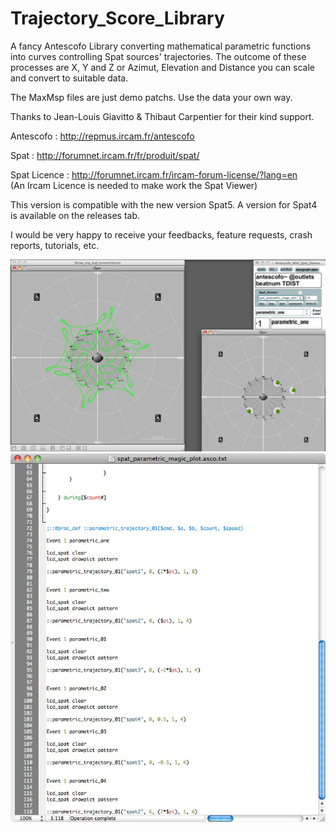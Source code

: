 # Trajectory_Score_Library


A fancy Antescofo Library converting mathematical parametric functions into curves controlling Spat sources' trajectories. 
The outcome of these processes are X, Y and Z or Azimut, Elevation and Distance you can scale and convert to suitable data.

The MaxMsp files are just demo patchs. Use the data your own way. 

Thanks to Jean-Louis Giavitto & Thibaut Carpentier for their kind support.


Antescofo : http://repmus.ircam.fr/antescofo

Spat : http://forumnet.ircam.fr/fr/produit/spat/

Spat Licence : http://forumnet.ircam.fr/ircam-forum-license/?lang=en<br>
(An Ircam Licence is needed to make work the Spat Viewer)

This version is compatible with the new version Spat5. A version for Spat4 is available on the releases tab. 

I would be very happy to receive your feedbacks, feature requests, crash reports, tutorials, etc.

![A screenshot of your theme](https://github.com/nadirB/Spat_Trajectory_Score_Library/blob/master/screen_caps_01.jpg)
![A screenshot of your theme](https://github.com/nadirB/Spat_Trajectory_Score_Library/blob/master/screen_caps_02.jpg)

